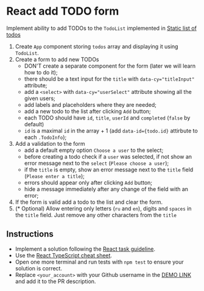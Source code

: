 # React add TODO form
Implement ability to add TODOs to the `TodoList` implemented in [Static list of todos](https://github.com/mate-academy/react_static-list-of-todos)

1. Create `App` component storing `todos` array and displaying it using `TodoList`.
1. Create a form to add new TODOs
    - DON'T create a separate component for the form (later we will learn how to do it);
    - there should be a text input for the `title` with `data-cy="titleInput"` attribute;
    - add a `<select>` with `data-cy="userSelect"` attribute showing all the given users;
    - add labels and placeholders where they are needed;
    - add a new todo to the list after clicking `Add` button;
    - each TODO should have `id`, `title`, `userId` and `completed` (`false` by default)
    - `id` is a maximal `id` in the array + 1 (add `data-id={todo.id}` attirbute to each `.TodoInfo`);
1. Add a validation to the form
    - add a default empty option `Choose a user` to the select;
    - before creating a todo check if a `user` was selected, if not show an error message next to the `select` (`Please choose a user`);
    - if the `title` is empty, show an error message next to the `title` field (`Please enter a title`);
    - errors should appear only after clicking `Add` button;
    - hide a message immediately after any change of the field with an error;
1. If the form is valid add a todo to the list and clear the form.
1. (* Optional) Allow entering only letters (`ru` and `en`), digits and `spaces` in the `title` field.
    Just remove any other characters from the `title`

## Instructions

- Implement a solution following the [React task guideline](https://github.com/mate-academy/react_task-guideline#react-tasks-guideline).
- Use the [React TypeScript cheat sheet](https://mate-academy.github.io/fe-program/js/extra/react-typescript).
- Open one more terminal and run tests with `npm test` to ensure your solution is correct.
- Replace `<your_account>` with your Github username in the [DEMO LINK](https://<your_account>.github.io/react_add-todo-form/) and add it to the PR description.
